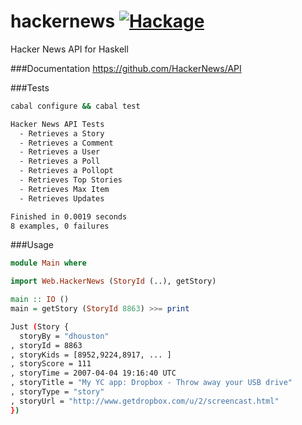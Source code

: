 hackernews [![Hackage](https://img.shields.io/hackage/v/hackernews.svg?style=flat)](https://hackage.haskell.org/package/hackernews)
==========
Hacker News API for Haskell

###Documentation
<https://github.com/HackerNews/API>

###Tests
```bash
cabal configure && cabal test
```

```bash
Hacker News API Tests
  - Retrieves a Story
  - Retrieves a Comment
  - Retrieves a User
  - Retrieves a Poll
  - Retrieves a Pollopt
  - Retrieves Top Stories
  - Retrieves Max Item
  - Retrieves Updates

Finished in 0.0019 seconds
8 examples, 0 failures
```

###Usage
```haskell 
module Main where

import Web.HackerNews (StoryId (..), getStory)

main :: IO ()
main = getStory (StoryId 8863) >>= print
```

```bash
Just (Story {
  storyBy = "dhouston"
, storyId = 8863
, storyKids = [8952,9224,8917, ... ]
, storyScore = 111
, storyTime = 2007-04-04 19:16:40 UTC
, storyTitle = "My YC app: Dropbox - Throw away your USB drive"
, storyType = "story"
, storyUrl = "http://www.getdropbox.com/u/2/screencast.html"
})
```
